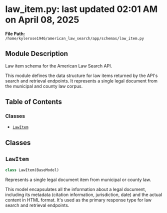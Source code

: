 # law_item.py: last updated 02:01 AM on April 08, 2025

**File Path:** `/home/kylerose1946/american_law_search/app/schemas/law_item.py`

## Module Description

Law item schema for the American Law Search API.

This module defines the data structure for law items returned by the
API's search and retrieval endpoints. It represents a single legal document
from the municipal and county law corpus.

## Table of Contents

### Classes

- [`LawItem`](#lawitem)

## Classes

## `LawItem`

```python
class LawItem(BaseModel)
```

Represents a single legal document item from municipal or county law.

This model encapsulates all the information about a legal document, including
its metadata (citation information, jurisdiction, date) and the actual content
in HTML format. It's used as the primary response type for law search and 
retrieval endpoints.

